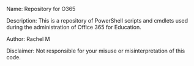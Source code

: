 Name:  Repository for O365

Description:  This is a repository of PowerShell scripts and cmdlets used during the administration of Office 365 for Education.

Author: Rachel M
   
Disclaimer: Not responsible for your misuse or misinterpretation of this code.

